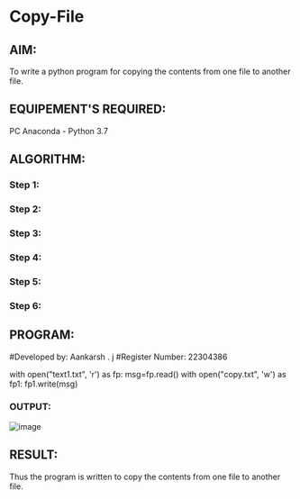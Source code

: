 # Copy-File
## AIM:
To write a python program for copying the contents from one file to another file.
## EQUIPEMENT'S REQUIRED: 
PC
Anaconda - Python 3.7
## ALGORITHM: 
### Step 1:

### Step 2: 
 
### Step 3: 

### Step 4:  

### Step 5: 

### Step 6: 

## PROGRAM:
 #Developed by: Aankarsh . j
 #Register Number: 22304386
 
 with open("text1.txt", 'r') as fp:
     msg=fp.read()
 with open("copy.txt", 'w') as fp1:
     fp1.write(msg)
### OUTPUT:
![image](https://github.com/user-attachments/assets/866f0b23-4c90-40dd-8667-ff0555841850)



## RESULT:
Thus the program is written to copy the contents from one file to another file.

